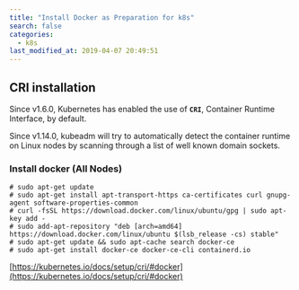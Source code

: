 ```yaml
---
title: "Install Docker as Preparation for k8s"
search: false
categories:
  - k8s
last_modified_at: 2019-04-07 20:49:51
---
```


## CRI installation
Since v1.6.0, Kubernetes has enabled the use of **`CRI`**, Container Runtime Interface, by default.

Since v1.14.0, kubeadm will try to automatically detect the container runtime on Linux nodes by scanning through a list of well known domain sockets.

### Install docker (All Nodes)
```
# sudo apt-get update
# sudo apt-get install apt-transport-https ca-certificates curl gnupg-agent software-properties-common
# curl -fsSL https://download.docker.com/linux/ubuntu/gpg | sudo apt-key add -
# sudo add-apt-repository "deb [arch=amd64] https://download.docker.com/linux/ubuntu $(lsb_release -cs) stable"
# sudo apt-get update && sudo apt-cache search docker-ce
# sudo apt-get install docker-ce docker-ce-cli containerd.io
```
[https://kubernetes.io/docs/setup/cri/#docker](https://kubernetes.io/docs/setup/cri/#docker)
